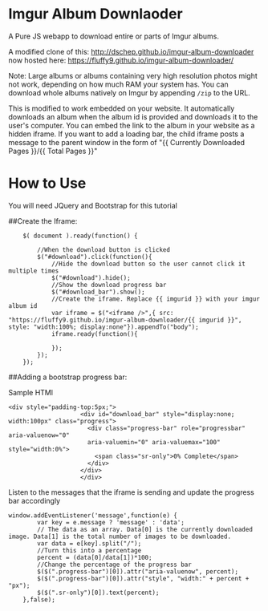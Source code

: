Imgur Album Downlaoder
======================

A Pure JS webapp to download entire or parts of Imgur albums.

A modified clone of this: http://dschep.github.io/imgur-album-downloader now hosted here: https://fluffy9.github.io/imgur-album-downloader/

Note: Large albums or albums containing very high resolution photos
might not work, depending on how much RAM your system has. You can
download whole albums natively on Imgur by appending `/zip` to the URL.

This is modified to work embedded on your website. It automatically downloads an album when the album id is provided and downloads it to the user's computer. You can embed the link to the album in your website as a hidden iframe. If you want to add a loading bar, the child iframe posts a message to the parent window in the form of "{{ Currently Downloaded Pages }}/{{ Total Pages }}"

# How to Use

You will need JQuery and Bootstrap for this tutorial

##Create the Iframe:

```
	$( document ).ready(function() {
		
		//When the download button is clicked
		$("#download").click(function(){
			//Hide the download button so the user cannot click it multiple times
			$("#download").hide();
			//Show the download progress bar
			$("#download_bar").show();
			//Create the iframe. Replace {{ imgurid }} with your imgur album id
			var iframe = $("<iframe />",{ src: "https://fluffy9.github.io/imgur-album-downloader/{{ imgurid }}", style: "width:100%; display:none"}).appendTo("body");
			iframe.ready(function(){
				
			});
		});
	});

```

##Adding a bootstrap progress bar:

Sample HTMl

```
<div style="padding-top:5px;">
					<div id="download_bar" style="display:none; width:100px" class="progress">
					  <div class="progress-bar" role="progressbar" aria-valuenow="0"
					  aria-valuemin="0" aria-valuemax="100" style="width:0%">
						<span class="sr-only">0% Complete</span>
					  </div>
					</div>
					</div>
```

Listen to the messages that the iframe is sending and update the progress bar accordingly

```
window.addEventListener('message',function(e) {
		var key = e.message ? 'message' : 'data';
		// The data as an array. Data[0] is the currently downloaded image. Data[1] is the total number of images to be downloaded. 
		var data = e[key].split("/");
		//Turn this into a percentage
		percent = (data[0]/data[1])*100;
		//Change the percentage of the progress bar
		$($(".progress-bar")[0]).attr("aria-valuenow", percent);
		$($(".progress-bar")[0]).attr("style", "width:" + percent + "px");
		$($(".sr-only")[0]).text(percent);
	},false);
```	


